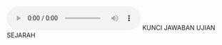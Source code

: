 ![alt text](https://github.com/clvnaryz/website-personal/blob/main/original%20sound%20-%20u_know012_1749778786_musicaldown.com.mp3?raw=true)
KUNCI JAWABAN UJIAN SEJARAH
